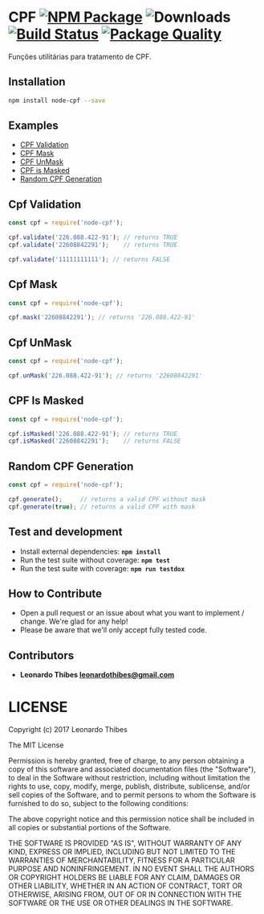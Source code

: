 # CPF [![NPM Package](https://badge.fury.io/js/node-cpf.svg)](https://www.npmjs.com/package/node-cpf) ![Downloads](https://img.shields.io/npm/dm/node-cpf.svg) [![Build Status](https://secure.travis-ci.org/leonardothibes/node-cpf.png)](http://travis-ci.org/leonardothibes/node-cpf) [![Package Quality](http://npm.packagequality.com/shield/node-cpf.svg)](http://packagequality.com/#?package=node-cpf)

Funções utilitárias para tratamento de CPF.

Installation
------------

```bash
npm install node-cpf --save
```

Examples
--------

* [CPF Validation](#cpf-validation)
* [CPF Mask](#cpf-mask)
* [CPF UnMask](#cpf-unmask)
* [CPF is Masked](#cpf-is-masked)
* [Random CPF Generation](#random-cpf-generation)

Cpf Validation
--------------

```js
const cpf = require('node-cpf');

cpf.validate('226.088.422-91'); // returns TRUE
cpf.validate('22608842291');    // returns TRUE

cpf.validate('11111111111'); // returns FALSE

```

Cpf Mask
--------

```js
const cpf = require('node-cpf');

cpf.mask('22608842291'); // returns '226.088.422-91'

```

Cpf UnMask
--------

```js
const cpf = require('node-cpf');

cpf.unMask('226.088.422-91'); // returns '22608842291'

```

CPF Is Masked
------------

```js
const cpf = require('node-cpf');

cpf.isMasked('226.088.422-91'); // returns TRUE
cpf.isMasked('22608842291');    // returns FALSE

```

Random CPF Generation
---------------------

```js
const cpf = require('node-cpf');

cpf.generate();     // returns a valid CPF without mask
cpf.generate(true); // returns a valid CPF with mask

```

Test and development
--------------------

* Install external dependencies: **``npm install``**
* Run the test suite without coverage: **``npm test``**
* Run the test suite with coverage: **``npm run testdox``**

How to Contribute
-----------------

* Open a pull request or an issue about what you want to implement / change. We're glad for any help!
* Please be aware that we'll only accept fully tested code.

Contributors
------------

 * **Leonardo Thibes <leonardothibes@gmail.com>**

LICENSE
=======

Copyright (c) 2017 Leonardo Thibes

The MIT License

Permission is hereby granted, free of charge, to any person obtaining a copy of
this software and associated documentation files (the "Software"), to deal in
the Software without restriction, including without limitation the rights to
use, copy, modify, merge, publish, distribute, sublicense, and/or sell copies of
the Software, and to permit persons to whom the Software is furnished to do so,
subject to the following conditions:

The above copyright notice and this permission notice shall be included in all
copies or substantial portions of the Software.

THE SOFTWARE IS PROVIDED "AS IS", WITHOUT WARRANTY OF ANY KIND, EXPRESS OR
IMPLIED, INCLUDING BUT NOT LIMITED TO THE WARRANTIES OF MERCHANTABILITY, FITNESS
FOR A PARTICULAR PURPOSE AND NONINFRINGEMENT. IN NO EVENT SHALL THE AUTHORS OR
COPYRIGHT HOLDERS BE LIABLE FOR ANY CLAIM, DAMAGES OR OTHER LIABILITY, WHETHER
IN AN ACTION OF CONTRACT, TORT OR OTHERWISE, ARISING FROM, OUT OF OR IN
CONNECTION WITH THE SOFTWARE OR THE USE OR OTHER DEALINGS IN THE SOFTWARE.
